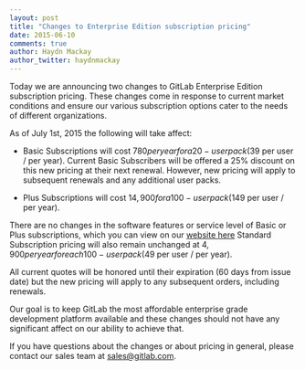 ```yaml
---
layout: post
title: "Changes to Enterprise Edition subscription pricing"
date: 2015-06-10
comments: true
author: Haydn Mackay
author_twitter: haydnmackay
---
```


Today we are announcing two changes to GitLab Enterprise Edition subscription pricing. These changes come in response to current market conditions and ensure our various subscription options cater to the needs of different organizations.

<!-- more -->

As of July 1st, 2015 the following will take affect:

* Basic Subscriptions will cost $780 per year for a 20-user pack ($39 per user / per year).  Current Basic Subscribers will be offered a 25% discount on this new pricing at their next renewal. However, new pricing will apply to subsequent renewals and any additional user packs.

* Plus Subscriptions will cost $14,900 for a 100-user pack ($149 per user / per year). 

There are no changes in the software features or service level of Basic or Plus subscriptions, which you can view on our [website here](https://about.gitlab.com/pricing/) Standard Subscription pricing will also remain unchanged at $4,900 per year for each 100-user pack ($49 per user / per year).

All current quotes will be honored until their expiration (60 days from issue date) but the new pricing will apply to any subsequent orders, including renewals.
 
Our goal is to keep GitLab the most affordable enterprise grade development platform available and these changes should not have any significant affect on our ability to achieve that. 

If you have questions about the changes or about pricing in general, please contact our sales team at sales@gitlab.com.
